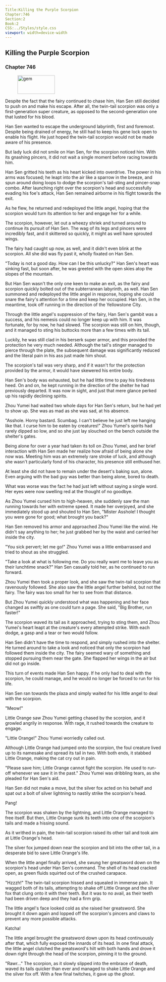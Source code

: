 ```yaml
---
Title:Killing the Purple Scorpion 
Chapter:746 
Section:2 
Book:2 
CSS:../Styles/style.css 
viewport: width=device-width
---
```

  
## Killing the Purple Scorpion
### Chapter 746
  
<figure>
	<img src="../Images/gem.gif" alt="gem" id="gem" width="120" height="60" />
</figure>
  

  
Despite the fact that the fairy continued to chase him, Han Sen still decided to push on and make his escape. After all, the twin-tail scorpion was only a first-generation super creature, as opposed to the second-generation one that lusted for his blood.

Han Sen wanted to escape the underground labyrinth, first and foremost. Despite being drained of energy, he still had to keep his gene lock open to enable his flight. He just hoped the twin-tail scorpion would not be made aware of his presence.

But lady luck did not smile on Han Sen, for the scorpion noticed him. With its gnashing pincers, it did not wait a single moment before racing towards him.

Han Sen gritted his teeth as his heart kicked into overdrive. The power in his arms was focused; he leapt into the air like a sparrow in the breeze, and spun around doing loops to dodge the scorpion's tail-sting and pincer-snap combo. After launching right over the scorpion's head and successfully evading his foe's attack, Han Sen remained airborne in his flight towards the exit.

As he flew, he returned and redeployed the little angel, hoping that the scorpion would turn its attention to her and engage her for a while.

The scorpion, however, let out a wheezy shriek and turned around to continue its pursuit of Han Sen. The wag of its legs and pincers were incredibly fast, and it skittered so quickly, it might as well have sprouted wings.

The fairy had caught up now, as well, and it didn't even blink at the scorpion. All she did was fly past it, wholly fixated on Han Sen.

"Today is not a good day. How can I be this unlucky?" Han Sen's heart was sinking fast, but soon after, he was greeted with the open skies atop the slopes of the mountain.

But Han Sen wasn't the only one keen to make an exit, as the fairy and scorpion quickly bolted out of the subterranean labyrinth, as well. Han Sen summoned and redeployed the little angel in response, hoping she could snare the fairy's attention for a time and keep her occupied. Han Sen, in the meantime, took off running in the direction of the Yellowstone City.

Through the little angel's suppression of the fairy, Han Sen's gambit was a success, and his nemesis could no longer keep up with him. It was fortunate, for by now, he had slowed. The scorpion was still on him, though, and it managed to sting his buttocks more than a few times with its tail.

Luckily, he was still clad in his berserk super armor, and this provided the protection he very much needed. Although the tail's stinger managed to pierce through the plate, the subsequent damage was significantly reduced and the literal pain in his ass just made him shout.

The scorpion's tail was very sharp, and if it wasn't for the protection provided by the armor, it would have skewered his entire body.

Han Sen's body was exhausted, but he had little time to pay his tiredness heed. On and on, he kept running in the direction of the shelter he had previously departed. It was now in sight, and just that mere glance perked up his rapidly declining spirits.

Zhou Yumei had waited two whole days for Han Sen's return, but he had yet to show up. She was as mad as she was sad, at his absence.

"Asshole. Horny bastard. Scumbag. I can't believe he just left me hanging like that. I curse him to be eaten by creatures!" Zhou Yumei's spirits had rarely dipped so low, and so she just lay slouched on the bench outside the shelter's gates.

Being alone for over a year had taken its toll on Zhou Yumei, and her brief interaction with Han Sen made her realize how afraid of being alone she now was. Meeting him was an extremely rare stroke of luck, and although she wasn't particularly fond of his character, his presence still enthused her.

At least she did not have to remain under the desert's baking sun, alone. Even arguing with the bad guy was better than being alone, bored to death.

What was worse was the fact he had just left without saying a single word. Her eyes were now swelling red at the thought of no goodbye.

As Zhou Yumei cursed him to high-heaven, she suddenly saw the man running towards her with extreme speed. It made her overjoyed, and she immediately stood up and shouted to Han Sen, "Mister Asshole! I thought you were gone for good; what brought you back?"

Han Sen removed his armor and approached Zhou Yumei like the wind. He didn't say anything to her; he just grabbed her by the waist and carried her inside the city.

"You sick pervert; let me go!" Zhou Yumei was a little embarrassed and tried to shout as she struggled.

"Take a look at what is following me. Do you really want me to leave you as their lunchtime snack?" Han Sen casually told her, as he continued to run forward.

Zhou Yumei then took a proper look, and she saw the twin-tail scorpion that ravenously followed. She also saw the little angel further behind, but not the fairy. The fairy was too small for her to see from that distance.

But Zhou Yumei quickly understood what was happening and her face changed as swiftly as one could turn a page. She said, "Big Brother, run faster!"

The scorpion waved its tail as it approached, trying to sting them, and Zhou Yumei's heart leapt at the creature's every attempted strike. With each dodge, a gasp and a tear or two would follow.

Han Sen didn't have the time to respond, and simply rushed into the shelter. He turned around to take a look and noticed that only the scorpion had followed them inside the city. The fairy seemed wary of something and stopped pursuing them near the gate. She flapped her wings in the air but did not go inside.

This turn of events made Han Sen happy. If he only had to deal with the scorpion, he could manage, and he would no longer be forced to run for his life.

Han Sen ran towards the plaza and simply waited for his little angel to deal with the scorpion.

"Meow!"

Little Orange saw Zhou Yumei getting chased by the scorpion, and it growled angrily in response. With rage, it rushed towards the creature to engage.

"Little Orange!" Zhou Yumei worriedly called out.

Although Little Orange had jumped onto the scorpion, the foul creature lived up to its namesake and spread its tail in two. With both ends, it stabbed Little Orange, making the cat cry out in pain.

"Please save him; Little Orange cannot fight the scorpion. He used to run-off whenever we saw it in the past." Zhou Yumei was dribbling tears, as she pleaded for Han Sen's aid.

Han Sen did not make a move, but the silver fox acted on his behalf and spat out a bolt of silver lightning to nastily strike the scorpion's head.

Pang!

The scorpion was shaken by the lightning, and Little Orange managed to free itself. But then, Little Orange sunk its teeth into one of the scorpion's tails and made a hissing sound.

As it writhed in pain, the twin-tail scorpion raised its other tail and took aim at Little Orange's head.

The silver fox jumped down near the scorpion and bit into the other tail, in a desperate bid to save Little Orange's life.

When the little angel finally arrived, she swung her greatsword down on the scorpion's head under Han Sen's command. The shell of its head cracked open, as green fluids squirted out of the crushed carapace.

"Hzzzh!" The twin-tail scorpion hissed and squealed in immense pain. It wagged both of its tails, attempting to shake off Little Orange and the silver fox that clung onto it with their teeth. But it was to no avail, as their teeth had been driven deep and they had a firm grip.

The little angel's face looked cold as she raised her greatsword. She brought it down again and lopped off the scorpion's pincers and claws to prevent any more possible attacks.

Katcha!

The little angel brought the greatsword down upon its head continuously after that, which fully exposed the innards of its head. In one final attack, the little angel clutched the greatsword's hilt with both hands and drove it down right through the head of the scorpion, pinning it to the ground.

"Rawr..." The scorpion, as it slowly slipped into the embrace of death, waved its tails quicker than ever and managed to shake Little Orange and the silver fox off. With a few final twitches, it gave up the ghost.